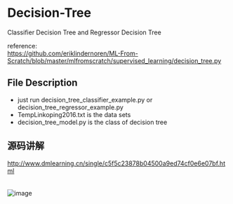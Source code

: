 # Decision-Tree
Classifier Decision Tree and Regressor Decision Tree

reference:<br>
https://github.com/eriklindernoren/ML-From-Scratch/blob/master/mlfromscratch/supervised_learning/decision_tree.py<br>

File Description
------
*  just run decision_tree_classifier_example.py or decision_tree_regressor_example.py<br>
*  TempLinkoping2016.txt is the data sets<br>
*  decision_tree_model.py is the class of decision tree<br>

源码讲解
------
http://www.dmlearning.cn/single/c5f5c23878b04500a9ed74cf0e6e07bf.html<br>
<br>
<br>
![image](https://github.com/RRdmlearning/Decision-Tree/blob/master/code1.png)
